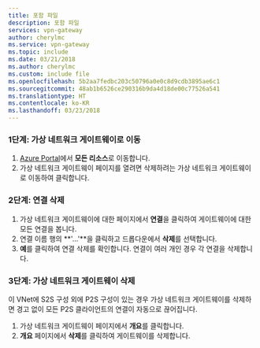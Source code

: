 ```yaml
---
title: 포함 파일
description: 포함 파일
services: vpn-gateway
author: cherylmc
ms.service: vpn-gateway
ms.topic: include
ms.date: 03/21/2018
ms.author: cherylmc
ms.custom: include file
ms.openlocfilehash: 5b2aa7fedbc203c50796a0e0c8d9cdb3895ae6c1
ms.sourcegitcommit: 48ab1b6526ce290316b9da4d18de00c77526a541
ms.translationtype: HT
ms.contentlocale: ko-KR
ms.lasthandoff: 03/23/2018
---
```

### <a name="step-1-navigate-to-the-virtual-network-gateway"></a>1단계: 가상 네트워크 게이트웨이로 이동

1. [Azure Portal](https://portal.azure.com)에서 **모든 리소스**로 이동합니다. 
2. 가상 네트워크 게이트웨이 페이지를 열려면 삭제하려는 가상 네트워크 게이트웨이로 이동하여 클릭합니다.

### <a name="step-2-delete-connections"></a>2단계: 연결 삭제

1. 가상 네트워크 게이트웨이에 대한 페이지에서 **연결**을 클릭하여 게이트웨이에 대한 모든 연결을 봅니다.
2. 연결 이름 행의 **'...'**을 클릭하고 드롭다운에서 **삭제**를 선택합니다.
3. **예**를 클릭하여 연결 삭제를 확인합니다. 연결이 여러 개인 경우 각 연결을 삭제합니다.

### <a name="step-3-delete-the-virtual-network-gateway"></a>3단계: 가상 네트워크 게이트웨이 삭제

이 VNet에 S2S 구성 외에 P2S 구성이 있는 경우 가상 네트워크 게이트웨이를 삭제하면 경고 없이 모든 P2S 클라이언트의 연결이 자동으로 끊어집니다.

1. 가상 네트워크 게이트웨이 페이지에서 **개요**를 클릭합니다.
2. **개요** 페이지에서 **삭제**를 클릭하여 게이트웨이를 삭제합니다.
